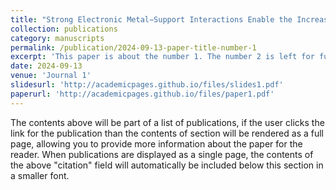 ```yaml
---
title: "Strong Electronic Metal−Support Interactions Enable the Increased Spin State of Co−N4 Active Sites and Performance for Acidic Oxygen Reduction Reaction"
collection: publications
category: manuscripts
permalink: /publication/2024-09-13-paper-title-number-1
excerpt: 'This paper is about the number 1. The number 2 is left for future work.'
date: 2024-09-13
venue: 'Journal 1'
slidesurl: 'http://academicpages.github.io/files/slides1.pdf'
paperurl: 'http://academicpages.github.io/files/paper1.pdf'
---
```


The contents above will be part of a list of publications, if the user clicks the link for the publication than the contents of section will be rendered as a full page, allowing you to provide more information about the paper for the reader. When publications are displayed as a single page, the contents of the above "citation" field will automatically be included below this section in a smaller font.
